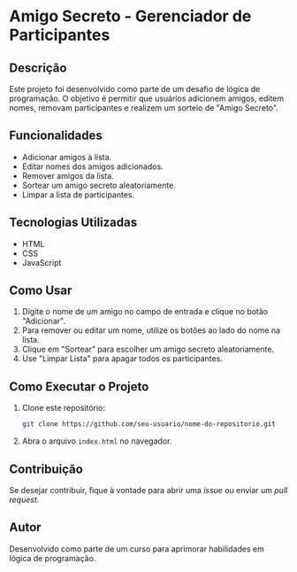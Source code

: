 # Amigo Secreto - Gerenciador de Participantes

## Descrição
Este projeto foi desenvolvido como parte de um desafio de lógica de programação. O objetivo é permitir que usuários adicionem amigos, editem nomes, removam participantes e realizem um sorteio de "Amigo Secreto".

## Funcionalidades
- Adicionar amigos à lista.
- Editar nomes dos amigos adicionados.
- Remover amigos da lista.
- Sortear um amigo secreto aleatoriamente.
- Limpar a lista de participantes.

## Tecnologias Utilizadas
- HTML
- CSS
- JavaScript

## Como Usar
1. Digite o nome de um amigo no campo de entrada e clique no botão "Adicionar".
2. Para remover ou editar um nome, utilize os botões ao lado do nome na lista.
3. Clique em "Sortear" para escolher um amigo secreto aleatoriamente.
4. Use "Limpar Lista" para apagar todos os participantes.

## Como Executar o Projeto
1. Clone este repositório:
   ```sh
   git clone https://github.com/seu-usuario/nome-do-repositorio.git
   ```
2. Abra o arquivo `index.html` no navegador.

## Contribuição
Se desejar contribuir, fique à vontade para abrir uma *issue* ou enviar um *pull request*.

## Autor
Desenvolvido como parte de um curso para aprimorar habilidades em lógica de programação.



